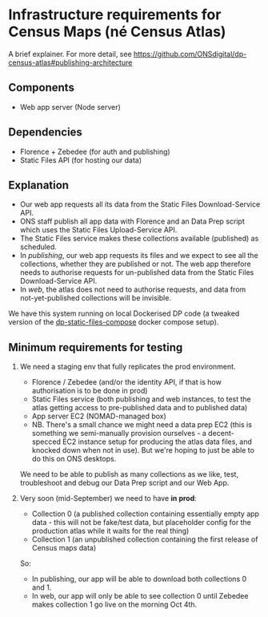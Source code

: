 # Infrastructure requirements for Census Maps (né Census Atlas)

A brief explainer. For more detail, see https://github.com/ONSdigital/dp-census-atlas#publishing-architecture

## Components

- Web app server (Node server)

## Dependencies

- Florence + Zebedee (for auth and publishing)
- Static Files API (for hosting our data)

## Explanation

- Our web app requests all its data from the Static Files Download-Service API.
- ONS staff publish all app data with Florence and an Data Prep script which uses the Static Files Upload-Service API.
- The Static Files service makes these collections available (published) as scheduled.
- In _publishing_, our web app requests its files and we expect to see all the collections, whether they are published or not. The web app therefore needs to authorise requests for un-published data from the Static Files Download-Service API.
- In _web_, the atlas does not need to authorise requests, and data from not-yet-published collections will be invisible.

We have this system running on local Dockerised DP code (a tweaked version of the [dp-static-files-compose](https://github.com/ONSdigital/dp-static-files-compose) docker compose setup).

## Minimum requirements for testing

1. We need a staging env that fully replicates the prod environment.

   - Florence / Zebedee (and/or the identity API, if that is how authorisation is to be done in prod)
   - Static Files service (both publishing and web instances, to test the atlas getting access to pre-published data and to published data)
   - App server EC2 (NOMAD-managed box)
   - NB. There's a small chance we might need a data prep EC2 (this is something we semi-manually provision ourselves - a decent-specced EC2 instance setup for producing the atlas data files, and knocked down when not in use). But we're hoping to just be able to do this on ONS desktops.

   We need to be able to publish as many collections as we like, test, troubleshoot and debug our Data Prep script and our Web App.

2. Very soon (mid-September) we need to have **in prod**:

   - Collection 0 (a published collection containing essentially empty app data - this will not be fake/test data, but placeholder config for the production atlas while it waits for the real thing)
   - Collection 1 (an unpublished collection containing the first release of Census maps data)

   So:

   - In publishing, our app will be able to download both collections 0 and 1.
   - In web, our app will only be able to see collection 0 until Zebedee makes collection 1 go live on the morning Oct 4th.

